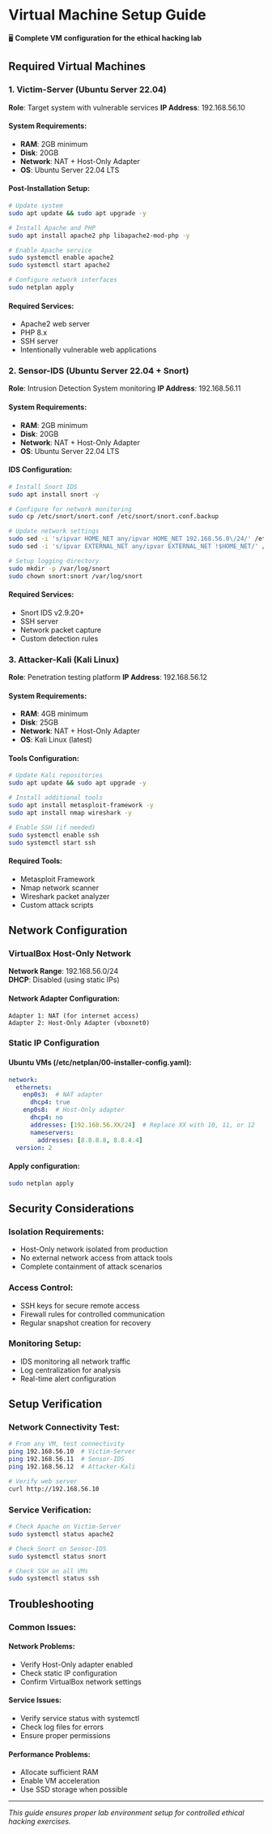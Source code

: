 # Virtual Machine Setup Guide

🖥️ **Complete VM configuration for the ethical hacking lab**

## Required Virtual Machines

### 1. Victim-Server (Ubuntu Server 22.04)
**Role**: Target system with vulnerable services
**IP Address**: 192.168.56.10

#### System Requirements:
- **RAM**: 2GB minimum
- **Disk**: 20GB
- **Network**: NAT + Host-Only Adapter
- **OS**: Ubuntu Server 22.04 LTS

#### Post-Installation Setup:
```bash
# Update system
sudo apt update && sudo apt upgrade -y

# Install Apache and PHP
sudo apt install apache2 php libapache2-mod-php -y

# Enable Apache service
sudo systemctl enable apache2
sudo systemctl start apache2

# Configure network interfaces
sudo netplan apply
```

#### Required Services:
- Apache2 web server
- PHP 8.x
- SSH server
- Intentionally vulnerable web applications

### 2. Sensor-IDS (Ubuntu Server 22.04 + Snort)
**Role**: Intrusion Detection System monitoring
**IP Address**: 192.168.56.11

#### System Requirements:
- **RAM**: 2GB minimum  
- **Disk**: 20GB
- **Network**: NAT + Host-Only Adapter
- **OS**: Ubuntu Server 22.04 LTS

#### IDS Configuration:
```bash
# Install Snort IDS
sudo apt install snort -y

# Configure for network monitoring
sudo cp /etc/snort/snort.conf /etc/snort/snort.conf.backup

# Update network settings
sudo sed -i 's/ipvar HOME_NET any/ipvar HOME_NET 192.168.56.0\/24/' /etc/snort/snort.conf
sudo sed -i 's/ipvar EXTERNAL_NET any/ipvar EXTERNAL_NET !$HOME_NET/' /etc/snort/snort.conf

# Setup logging directory
sudo mkdir -p /var/log/snort
sudo chown snort:snort /var/log/snort
```

#### Required Services:
- Snort IDS v2.9.20+
- SSH server
- Network packet capture
- Custom detection rules

### 3. Attacker-Kali (Kali Linux)
**Role**: Penetration testing platform
**IP Address**: 192.168.56.12

#### System Requirements:
- **RAM**: 4GB minimum
- **Disk**: 25GB
- **Network**: NAT + Host-Only Adapter
- **OS**: Kali Linux (latest)

#### Tools Configuration:
```bash
# Update Kali repositories
sudo apt update && sudo apt upgrade -y

# Install additional tools
sudo apt install metasploit-framework -y
sudo apt install nmap wireshark -y

# Enable SSH (if needed)
sudo systemctl enable ssh
sudo systemctl start ssh
```

#### Required Tools:
- Metasploit Framework
- Nmap network scanner
- Wireshark packet analyzer
- Custom attack scripts

## Network Configuration

### VirtualBox Host-Only Network
**Network Range**: 192.168.56.0/24  
**DHCP**: Disabled (using static IPs)

#### Network Adapter Configuration:
```
Adapter 1: NAT (for internet access)
Adapter 2: Host-Only Adapter (vboxnet0)
```

### Static IP Configuration

#### Ubuntu VMs (/etc/netplan/00-installer-config.yaml):
```yaml
network:
  ethernets:
    enp0s3:  # NAT adapter
      dhcp4: true
    enp0s8:  # Host-Only adapter
      dhcp4: no
      addresses: [192.168.56.XX/24]  # Replace XX with 10, 11, or 12
      nameservers:
        addresses: [8.8.8.8, 8.8.4.4]
  version: 2
```

#### Apply configuration:
```bash
sudo netplan apply
```

## Security Considerations

### Isolation Requirements:
- Host-Only network isolated from production
- No external network access from attack tools
- Complete containment of attack scenarios

### Access Control:
- SSH keys for secure remote access
- Firewall rules for controlled communication
- Regular snapshot creation for recovery

### Monitoring Setup:
- IDS monitoring all network traffic
- Log centralization for analysis
- Real-time alert configuration

## Setup Verification

### Network Connectivity Test:
```bash
# From any VM, test connectivity
ping 192.168.56.10  # Victim-Server
ping 192.168.56.11  # Sensor-IDS  
ping 192.168.56.12  # Attacker-Kali

# Verify web server
curl http://192.168.56.10
```

### Service Verification:
```bash
# Check Apache on Victim-Server
sudo systemctl status apache2

# Check Snort on Sensor-IDS
sudo systemctl status snort

# Check SSH on all VMs
sudo systemctl status ssh
```

## Troubleshooting

### Common Issues:

#### Network Problems:
- Verify Host-Only adapter enabled
- Check static IP configuration
- Confirm VirtualBox network settings

#### Service Issues:
- Verify service status with systemctl
- Check log files for errors
- Ensure proper permissions

#### Performance Problems:
- Allocate sufficient RAM
- Enable VM acceleration
- Use SSD storage when possible

---

*This guide ensures proper lab environment setup for controlled ethical hacking exercises.*
